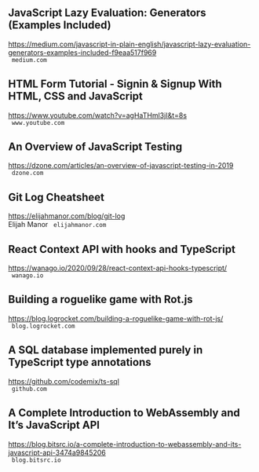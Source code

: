 ## JavaScript Lazy Evaluation: Generators (Examples Included)  
https://medium.com/javascript-in-plain-english/javascript-lazy-evaluation-generators-examples-included-f9eaa517f969  
 ` medium.com`
  

## HTML Form Tutorial - Signin & Signup With HTML, CSS and JavaScript  
https://www.youtube.com/watch?v=agHaTHml3jI&t=8s  
 ` www.youtube.com`
  

## An Overview of JavaScript Testing  
https://dzone.com/articles/an-overview-of-javascript-testing-in-2019  
 ` dzone.com`
  

## Git Log Cheatsheet  
https://elijahmanor.com/blog/git-log  
Elijah Manor ` elijahmanor.com`
  

## React Context API with hooks and TypeScript  
https://wanago.io/2020/09/28/react-context-api-hooks-typescript/  
 ` wanago.io`
  

## Building a roguelike game with Rot.js  
https://blog.logrocket.com/building-a-roguelike-game-with-rot-js/  
 ` blog.logrocket.com`
  

## A SQL database implemented purely in TypeScript type annotations  
https://github.com/codemix/ts-sql  
 ` github.com`
  

## A Complete Introduction to WebAssembly and It’s JavaScript API  
https://blog.bitsrc.io/a-complete-introduction-to-webassembly-and-its-javascript-api-3474a9845206  
 ` blog.bitsrc.io`
  

